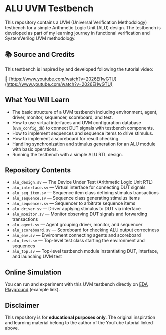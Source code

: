 # ALU UVM Testbench

This repository contains a UVM (Universal Verification Methodology) testbench for a simple Arithmetic Logic Unit (ALU) design. The testbench is developed as part of my learning journey in functional verification and SystemVerilog UVM methodology.

## 📚 Source and Credits

This testbench is inspired by and developed following the tutorial video:

🔗 [https://www.youtube.com/watch?v=2026Ei1wGTU](https://www.youtube.com/watch?v=2026Ei1wGTU)

## What You Will Learn

- The basic structure of a UVM testbench including environment, agent, driver, monitor, sequencer, scoreboard, and test.
- How to use virtual interfaces and UVM configuration database (`uvm_config_db`) to connect DUT signals with testbench components.
- How to implement sequences and sequence items to drive stimulus.
- How to implement a scoreboard for result checking.
- Handling synchronization and stimulus generation for an ALU module with basic operations.
- Running the testbench with a simple ALU RTL design.

## Repository Contents

- `alu_design.sv` — The Device Under Test (Arithmetic Logic Unit RTL)
- `alu_interface.sv` — Virtual interface for connecting DUT signals
- `alu_seq_item.sv` — Sequence item class defining stimulus transactions
- `alu_sequence.sv` — Sequence class generating stimulus items
- `alu_sequencer.sv` — Sequencer to arbitrate sequence items
- `alu_driver.sv` — Driver applying stimulus to DUT via interface
- `alu_monitor.sv` — Monitor observing DUT signals and forwarding transactions
- `alu_agent.sv` — Agent grouping driver, monitor, and sequencer
- `alu_scoreboard.sv` — Scoreboard for checking ALU output correctness
- `alu_env.sv` — Environment connecting agents and scoreboard
- `alu_test.sv` — Top-level test class starting the environment and sequences
- `alu_top.sv` — Top-level testbench module instantiating DUT, interface, and launching UVM test

## Online Simulation

You can run and experiment with this UVM testbench directly on [EDA Playground](https://edaplayground.com/x/pcrp) (example link).

## Disclaimer

This repository is for **educational purposes only**. The original inspiration and learning material belong to the author of the YouTube tutorial linked above.
